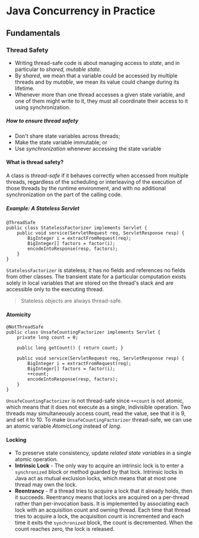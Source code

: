 # Java Concurrency in Practice

## Fundamentals

### Thread Safety
* Writing thread-safe code is about managing access to *state*, and in particular to *shared, mutable state*.
* By *shared*, we mean that a variable could be accessed by multiple threads and by *mutable*, we mean its value could change during its lifetime.
* Whenever more than one thread accesses a given state variable, and one of them might write to it, they must all coordinate their access to it using synchronization.

##### How to ensure thread safety
* Don't share state variables across threads;
* Make the state variable immutable; or
* Use *synchronization* whenever accessing the state variable

#### What is thread safety?
A class is *thread-safe* if it behaves correctly when accessed from multiple threads, regardless of the scheduling or interleaving of the execution of those threads by the runtime environment, and with no additional synchronization on the part of the calling code.

##### Example: A Stateless Servlet
```
@ThreadSafe
public class StatelessFactorizer implements Servlet {
    public void service(ServletRequest req, ServletResponse resp) {
        BigInteger i = extractFromRequest(req);
        BigInteger[] factors = factor(i);
        encodeIntoResponse(resp, factors);
    }
}
```
```StatelessFactorizer``` is stateless; it has no fields and references no fields from other classes. The transient state for a particular computation exists solely in local variables that are stored on the thread's stack and are accessible only to the executing thread.
> Stateless objects are always thread-safe.

#### Atomicity
```
@NotThreadSafe
public class UnsafeCountingFactorizer implements Servlet {
    private long count = 0;

    public long getCount() { return count; }

    public void service(ServletRequest req, ServletResponse resp) {
        BigInteger i = extractFromRequest(req);
        BigInteger[] factors = factor(i);
        ++count;
        encodeIntoResponse(resp, factors);
    }
}
```
```UnsafeCountingFactorizer``` is not thread-safe since ```++count``` is not atomic, which means that it does not execute as a single, indivisible operation. Two threads may simultaneously access count, read the value, see that it is 9, and set it to 10.
To make ```UnsafeCountingFactorizer``` thread-safe, we can use an atomic variable *AtomicLong* instead of *long*.

#### Locking
* To preserve state consistency, update *related state variables* in a single atomic operation.
* **Intrinsic Lock** - The only way to acquire an intrinsic lock is to enter a ```synchronized``` block or method guarded by that lock. Intrinsic locks in Java act as mutual exclusion locks, which means that at most one thread may own the lock.
* **Reentrancy** - If a thread tries to acquire a lock that it already holds, then it succeeds. Reentrancy means that locks are acquired on a per-thread rather than per-invocation basis. It is implemented by associating each lock with an acquisition count and owning thread. Each time that thread tries to acquire a lock, the acquisition count is incremented and each time it exits the ```synchronized``` block, the count is decremented. When the count reaches zero, the lock is released.